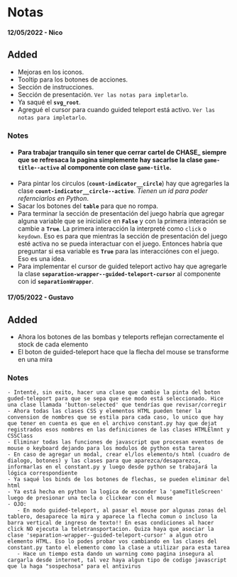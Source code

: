 # Notas

#### 12/05/2022 - Nico
## Added
  - Mejoras en los iconos.
  - Tooltip para los botones de acciones.
  - Sección de instrucciones.
  - Sección de presentación. `Ver las notas para impletarlo`.
  - Ya saqué el **`svg_root`**.
  - Agregué el cursor para cuando guided teleport está activo. `Ver las notas para impletarlo`.


### Notes

  - #### **Para trabajar tranquilo sin tener que cerrar cartel de CHASE_ siempre que se refresaca la pagina simplemente hay sacarlse la clase `game-title--active` al componente con clase `game-title`.** 
  - Para pintar los circulos (**`count-indicator__circle`**) hay que agregarles la clase **`count-indicator__circle--active`**. _Tienen un id para poder refernciarlos en Python_.
  - Sacar los botones del **`table`** para que no rompa.
  - Para terminar la sección de presentación del juego habría que agregar alguna variable que se inicialice en **`False`** y con la primera interación se cambie a **`True`**. La primera interacción la interpreté como `click` o `keydown`. Eso es para que mientras la sección de presentación del juego esté activa no se pueda interactuar con el juego. Entonces habría que preguntar si esa variable es **`True`** para las interacciónes con el juego. Eso es una idea.
  - Para implementar el cursor de guided teleport activo hay que agregarle la clase **`separation-wrapper--guided-teleport-cursor`** al componente con id **`separationWrapper`**.



#### 17/05/2022 - Gustavo
## Added
   - Ahora los botones de las bombas y teleports reflejan correctamente el stock de cada elemento
   - El boton de guided-teleport hace que la flecha del mouse se transforme en una mira

### Notes
    - Intenté, sin exito, hacer una clase que cambie la pinta del boton guded-teleport para que se sepa que ese modo está seleccionado. Hice una clase llamada 'button-selected' que tendrías que revisar/corregir
    - Ahora todas las clases CSS y elementos HTML pueden tener la convension de nombres que se estila para cada caso, lo unico que hay que tener en cuenta es que en el archivo constant.py hay que dejat registrados esos nombres en las definiciones de las clases HTMLElmnt y CSSClass
    - Eliminar todas las funciones de javascript que procesan eventos de mouse o keyboard dejando para los modulos de python esta tarea
    - En caso de agregar un modal, crear el/los elemento/s html (cuadro de dialogo, botones) y las clases para que aparezca/desaparezca, informarlas en el constant.py y luego desde python se trabajará la lógica correspondiente
    - Ya saqué los binds de los botones de flechas, se pueden eliminar del html
    - Ya está hecha en python la logica de esconder la 'gameTitleScreen' luego de presionar una tecla o clickear con el mouse
    - OJO:
       - En modo guided-teleport, al pasar el mouse por algunas zonas del tablero, desaparece la mira y aparece la flecha comun o incluso la barra vertical de ingreso de texto!! En esas condiciones al hacer click NO ejecuta la teletransportacion. Quiza haya que asociar la clase 'separation-wrapper--guided-teleport-cursor' a algun otro elemento HTML. Eso lo podes probar vos cambiando en las clases del constant.py tanto el elemento como la clase a utilizar para esta tarea
       - Hace un tiempo esta dando un warning como pagina insegura al cargarla desde internet, tal vez haya algun tipo de codigo javascript que la haga "sospechosa" para el antivirus
    
    
    
